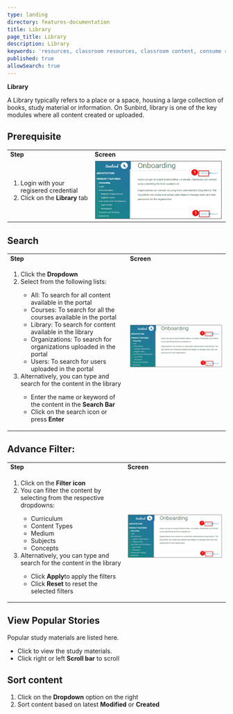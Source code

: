 ```yaml
---
type: landing
directory: features-documentation
title: Library
page_title: Library
description: Library
keywords: 'resources, classroom resources, classroom content, consume resources, library'
published: true
allowSearch: true
---
```

**Library**

A Library typically refers to a place or a space, housing a large collection of books, study material or information. On Sunbird, library is one of the key modules where all content created or uploaded.

## Prerequisite

<table class="table table-img">
  <tr>
    <td><strong>Step</strong></td>
    <td><strong>Screen</strong></td>
  </tr>
  <tr>
   <td>
       <ol>
	 <li>Login with your regisered credential</li>
         <li>Click on the <strong>Library</strong> tab</li>
        </ol>
     </td>
    <td><img src="pages/contributions/images/edit1.png"></td>
  </tr>
  </table>
       
## Search 

<table class="table table-img">
  <tr>
    <td><strong>Step</strong></td>
    <td><strong>Screen</strong></td>
  </tr>
  <tr>
   <td>
       <ol>
         <li>Click the <strong>Dropdown</strong></li>
         <li>Select from the following lists:</li>
          <ul>
            <li>All: To search for all content available in the portal</li>
            <li>Courses: To search for all the courses available in the portal</li>
            <li>Library: To search for content available in the library</li>
            <li>Organizations: To search for organizations uploaded in the portal</li>
            <li>Users: To search for users uploaded in the portal</li>
         </ul>
         <li>Alternatively, you can type and search for the content in the library</li>
         <ul>
           <li>Enter the name or keyword of the content in the <strong>Search Bar</strong></li>
           <li>Click on the search icon or press <strong>Enter</strong></li>
         </ul>
        </ol>
     </td>
    <td><img src="pages/contributions/images/edit1.png"></td>
  </tr>
  </table>
   
## Advance Filter:

<table class="table table-img">
  <tr>
    <td><strong>Step</strong></td>
    <td><strong>Screen</strong></td>
  </tr>
  <tr>
   <td>
       <ol>
         <li>Click on the <strong>Filter icon</strong></li>
         <li>You can filter the content by selecting from the respective dropdowns:</li>
          <ul>
            <li>Curriculum</li>
            <li>Content Types</li>
            <li>Medium</li>
            <li>Subjects</li>
            <li>Concepts</li>
         </ul>
         <li>Alternatively, you can type and search for the content in the library</li>
         <ul>
           <li>Click <strong>Apply</strong>to apply the filters</li>
           <li>Click <strong>Reset</strong> to reset the selected filters
         </ul>
        </ol>
     </td>
    <td><img src="pages/contributions/images/edit1.png"></td>
  </tr>
  </table>
   
 ## View Popular Stories

Popular study materials are listed here. 

- Click to view the study materials. 
- Click right or left **Scroll bar** to scroll

## Sort content

1. Click on the **Dropdown** option on the right 
2. Sort content based on latest **Modified** or **Created** 
  


